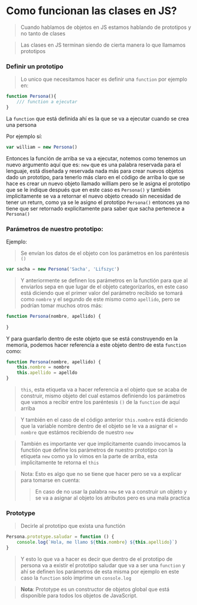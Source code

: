 # Como funcionan las clases en JS?

> Cuando hablamos de objetos en JS estamos hablando de prototipos y no tanto de clases 

>Las clases en JS terminan siendo de cierta manera lo que llamamos prototipos


### Definir un prototipo

> Lo unico que necesitamos hacer es definir una ```function``` por ejemplo en:

```js
function Persona(){
	/// function a ejecutar
}
```

La ```function``` que está definida ahí es la que se va a ejecutar cuando se crea una persona

Por ejemplo sí: 
```js
var william = new Persona()
```

Entonces la función de arriba se va a ejecutar, notemos como tenemos un nuevo argumento aquí que es: ```new``` que es una palabra reservada para el lenguaje, está diseñada y reservada nada más para crear nuevos objetos dado un prototipo, para tenerlo más claro en el código de arriba lo que se hace es crear un nuevo objeto llamado william pero se le asigna el prototipo que se le indique después que en este caso es ```Persona()``` y también implicitamente se va a retornar el nuevo objeto creado sin necesidad de tener un return, como ya se le asigno el prototipo ```Persona()``` entonces ya no tiene que ser retornado explicitamente para saber que sacha pertenece a ```Persona()```

### Parámetros de nuestro prototipo:
Ejemplo: 
> Se envían los datos de el objeto con los parámetros en los paréntesis ```()``` 
```js
var sacha = new Persona('Sacha', 'Lifszyc')
```

> Y anteriormente se definen los parámetros en la functión para que al enviarlos sepa en que lugar de el objeto categorizarlos, en este caso está diciendo que el primer valor del parámetro recibido se tomará como ```nombre``` y el segundo de este mismo como ```apellido```, pero se podrían tomar muchos otros más:
```js
function Persona(nombre, apellido) {
	
}
```
Y para guardarlo dentro de este objeto que se está construyendo en la memoria, podemos hacer referencia a este objeto dentro de esta ```function``` como:
```js
function Persona(nombre, apellido) {
	this.nombre = nombre
	this.apellido = apelldo
}
```
> ```this```, esta etiqueta va a hacer referencia a el objeto que se acaba de construir, mismo objeto del cual estamos definiendo los parámetros que vamos a recibir entre los paréntesis ```()``` de la ```function``` de aquí arriba

> Y también en el caso de el código anterior ```this.nombre``` está diciendo que la variable nombre dentro de el objeto se le va a asignar el = ```nombre``` que estámos recibiendo de nuestro ```new```

> También es importante ver que implicitamente cuando invocamos la functión que define los parámetros de nuestro prototipo con la etiqueta ```new``` como ya lo vimos en la parte de arriba, esta implicitamente te retorna el ```this```


> Nota: Esto es algo que no se tiene que hacer pero se va a explicar para tomarse en cuenta:
> > En caso de no usar la palabra ```new``` se va a construir un objeto y se va a asignar al objeto los atributos  pero es una mala practica 

### Prototype
> Decirle al prototipo que exista una functión

```js
Persona.prototype.saludar = function () {
	console.log(`Hola, me llamo ${this.nombre} ${this.apellido}`)
}
```
> Y esto lo que va a hacer es decir que dentro de el prototipo de persona va a existir el prototipo saludar que va a ser una ```function``` y ahí se definen los parámetros de esta misma por ejemplo en este caso la ```function``` solo imprime un ```console.log```

>**Nota**: Prototype es un constructor de objetos global que está disponible para todos los objetos de JavaScript.